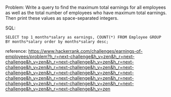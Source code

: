 Problem: 
Write a query to find the maximum total earnings for all employees as well as the total number of employees who have maximum total earnings. 
Then print these values as  space-separated integers.

SQL: 
```
SELECT top 1 months*salary as earnings, COUNT(*) FROM Employee GROUP BY months*salary order by months*salary desc;
```

reference: https://www.hackerrank.com/challenges/earnings-of-employees/problem?h_r=next-challenge&h_v=zen&h_r=next-challenge&h_v=zen&h_r=next-challenge&h_v=zen&h_r=next-challenge&h_v=zen&h_r=next-challenge&h_v=zen&h_r=next-challenge&h_v=zen&h_r=next-challenge&h_v=zen&h_r=next-challenge&h_v=zen&h_r=next-challenge&h_v=zen&h_r=next-challenge&h_v=zen&h_r=next-challenge&h_v=zen&h_r=next-challenge&h_v=zen&h_r=next-challenge&h_v=zen

